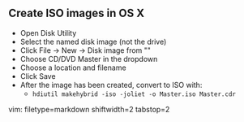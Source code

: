 ## Create ISO images in OS X ##

- Open Disk Utility
- Select the named disk image (not the drive)
- Click File -> New -> Disk image from "<named image>"
- Choose CD/DVD Master in the dropdown
- Choose a location and filename
- Click Save
- After the image has been created, convert to ISO with:
  - `hdiutil makehybrid -iso -joliet -o Master.iso Master.cdr`

vim: filetype=markdown shiftwidth=2 tabstop=2
